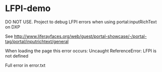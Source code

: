 # LFPI-demo
DO NOT USE. Project to debug LFPI errors when using portal:inputRichText on DXP

See http://www.liferayfaces.org/web/guest/portal-showcase/-/portal-tag/portal/inputrichtext/general

When loading the page this error occurs:
Uncaught ReferenceError: LFPI is not defined

Full error in error.txt
